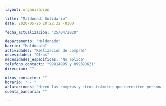 ```yaml
---
layout: organizacion

title: "Maldonado Solidario"
date: 2020-05-26 20:22:32 -0300

fecha_actualizacion: "25/04/2020"

departamento: "Maldonado"
barrio: "Maldonado"
actividades: "Realización de compras"
necesidades: "Otros"
necesidades_especificas: "No aplica"
telefono_contacto: "99814995 y 099390621"
direccion: ""

otros_contactos: ""
horario: " - "
aclaraciones: "Hacen las compras y otros trámites que necesiten personas mayores o enfermas"
cuenta_bancaria: ""

---
```


